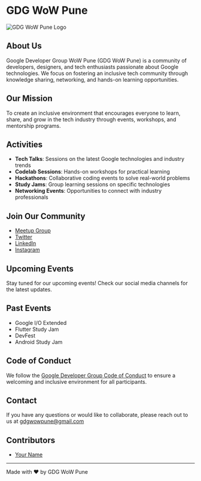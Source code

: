 # GDG WoW Pune

![GDG WoW Pune Logo](https://developers.google.com/static/community/gdg/images/gdg-icon.svg)

## About Us
Google Developer Group WoW Pune (GDG WoW Pune) is a community of developers, designers, and tech enthusiasts passionate about Google technologies. We focus on fostering an inclusive tech community through knowledge sharing, networking, and hands-on learning opportunities.

## Our Mission
To create an inclusive environment that encourages everyone to learn, share, and grow in the tech industry through events, workshops, and mentorship programs.

## Activities
- **Tech Talks**: Sessions on the latest Google technologies and industry trends
- **Codelab Sessions**: Hands-on workshops for practical learning
- **Hackathons**: Collaborative coding events to solve real-world problems
- **Study Jams**: Group learning sessions on specific technologies
- **Networking Events**: Opportunities to connect with industry professionals

## Join Our Community
- [Meetup Group](#)
- [Twitter](#)
- [LinkedIn](#)
- [Instagram](#)

## Upcoming Events
Stay tuned for our upcoming events! Check our social media channels for the latest updates.

## Past Events
- Google I/O Extended
- Flutter Study Jam
- DevFest
- Android Study Jam

## Code of Conduct
We follow the [Google Developer Group Code of Conduct](https://developers.google.com/community-guidelines) to ensure a welcoming and inclusive environment for all participants.

## Contact
If you have any questions or would like to collaborate, please reach out to us at [gdgwowpune@gmail.com](mailto:gdgwowpune@gmail.com)

## Contributors
- [Your Name](https://github.com/yourusername)

---

Made with ❤️ by GDG WoW Pune
